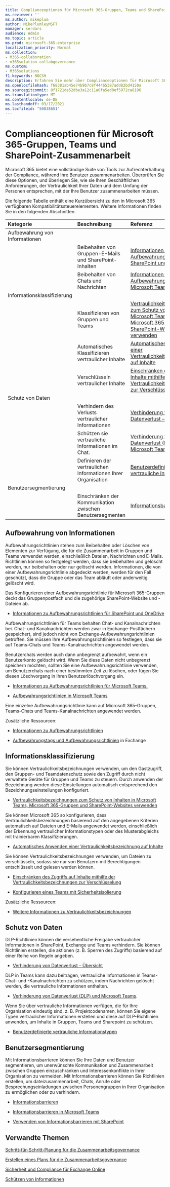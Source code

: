 ```yaml
---
title: Complianceoptionen für Microsoft 365-Gruppen, Teams und SharePoint-Zusammenarbeit
ms.reviewer: ''
ms.author: mikeplum
author: MikePlumleyMSFT
manager: serdars
audience: Admin
ms.topic: article
ms.prod: microsoft-365-enterprise
localization_priority: Normal
ms.collection:
- M365-collaboration
- m365solution-collabgovernance
ms.custom:
- M365solutions
f1.keywords: NOCSH
description: Erfahren Sie mehr über Complianceoptionen für Microsoft 365-Gruppen, Teams und SharePoint-Zusammenarbeit.
ms.openlocfilehash: f68381ab45e74b9b7c8f44465387add82bd4150a
ms.sourcegitcommit: 8f1721de52dbe3a12c11a0fa5ed0ef5972ca8196
ms.translationtype: MT
ms.contentlocale: de-DE
ms.lasthandoff: 03/17/2021
ms.locfileid: "50838651"
---
```

# <a name="compliance-options-for-microsoft-365-groups-teams-and-sharepoint-collaboration"></a>Complianceoptionen für Microsoft 365-Gruppen, Teams und SharePoint-Zusammenarbeit

Microsoft 365 bietet eine vollständige Suite von Tools zur Aufrechterhaltung der Compliance, während Ihre Benutzer zusammenarbeiten. Überprüfen Sie diese Optionen, und überlegen Sie, wie sie Ihren Geschäftlichen Anforderungen, der Vertraulichkeit Ihrer Daten und dem Umfang der Personen entsprechen, mit der Ihre Benutzer zusammenarbeiten müssen.

Die folgende Tabelle enthält eine Kurzübersicht zu den in Microsoft 365 verfügbaren Kompatibilitätssteuerelementen. Weitere Informationen finden Sie in den folgenden Abschnitten.

|Kategorie|Beschreibung|Referenz|
|:-------|:----------|:--------|
|Aufbewahrung von Informationen|||
||Beibehalten von Gruppen-E-Mails und SharePoint-Inhalten|[Informationen zu Aufbewahrungsrichtlinien für SharePoint und OneDrive](https://docs.microsoft.com/microsoft-365/compliance/retention-policies-sharepoint)|
||Beibehalten von Chats und Nachrichten|[Informationen zu Aufbewahrungsrichtlinien für Microsoft Teams.](https://docs.microsoft.com/microsoft-365/compliance/retention-policies-teams)|
|Informationsklassifizierung|||
||Klassifizieren von Gruppen und Teams|[Vertraulichkeitsbezeichnungen zum Schutz von Inhalten in Microsoft Teams, Microsoft 365-Gruppen und SharePoint-Websites verwenden](https://docs.microsoft.com/microsoft-365/compliance/sensitivity-labels-teams-groups-sites)|
||Automatisches Klassifizieren vertraulicher Inhalte|[Automatisches Anwenden einer Vertraulichkeitsbezeichnung auf Inhalte](https://docs.microsoft.com/microsoft-365/compliance/apply-sensitivity-label-automatically)|
||Verschlüsseln vertraulicher Inhalte|[Einschränken des Zugriffs auf Inhalte mithilfe der Vertraulichkeitsbezeichnungen zur Verschlüsselung](https://docs.microsoft.com/microsoft-365/compliance/encryption-sensitivity-labels)|
|Schutz von Daten|||
||Verhindern des Verlusts vertraulicher Informationen|[Verhinderung von Datenverlust – Übersicht](https://docs.microsoft.com/microsoft-365/compliance/data-loss-prevention-policies)|
||Schützen sie vertrauliche Informationen im Chat.|[Verhinderung von Datenverlust (DLP) und Microsoft Teams](https://docs.microsoft.com/microsoft-365/compliance/dlp-microsoft-teams).|
||Definieren der vertraulichen Informationen Ihrer Organisation|[Benutzerdefinierte vertrauliche Informationstypen](https://docs.microsoft.com/microsoft-365/compliance/custom-sensitive-info-types)|
|Benutzersegmentierung|||
||Einschränken der Kommunikation zwischen Benutzersegmenten|[Informationsbarrieren](https://docs.microsoft.com/microsoft-365/compliance/information-barriers)|

## <a name="information-retention"></a>Aufbewahrung von Informationen

Aufbewahrungsrichtlinien stehen zum Beibehalten oder Löschen von Elementen zur Verfügung, die für die Zusammenarbeit in Gruppen und Teams verwendet werden, einschließlich Dateien, Nachrichten und E-Mails. Richtlinien können so festgelegt werden, dass sie beibehalten und gelöscht werden, nur beibehalten oder nur gelöscht werden. Informationen, die von einer Aufbewahrungsrichtlinie abgedeckt werden, werden für den Fall geschützt, dass die Gruppe oder das Team abläuft oder anderweitig gelöscht wird.

Das Konfigurieren einer Aufbewahrungsrichtlinie für Microsoft 365-Gruppen deckt das Gruppenpostfach und die zugehörige SharePoint-Website und -Dateien ab.

- [Informationen zu Aufbewahrungsrichtlinien für SharePoint und OneDrive](https://docs.microsoft.com/microsoft-365/compliance/retention-policies-sharepoint)

Aufbewahrungsrichtlinien für Teams behalten Chat- und Kanalnachrichten bei. Chat- und Kanalnachrichten werden zwar in Exchange-Postfächern gespeichert, sind jedoch nicht von Exchange-Aufbewahrungsrichtlinien betroffen. Sie müssen Ihre Aufbewahrungsrichtlinien so festlegen, dass sie auf Teams-Chats und Teams-Kanalnachrichten angewendet werden. 

Benutzerchats werden auch dann unbegrenzt aufbewahrt, wenn ein Benutzerkonto gelöscht wird. Wenn Sie diese Daten nicht unbegrenzt speichern möchten, sollten Sie eine Aufbewahrungsrichtlinie verwenden, um Benutzerchats nach einer bestimmten Zeit zu löschen, oder fügen Sie diesen Löschvorgang in Ihren Benutzerlöschvorgang ein.

- [Informationen zu Aufbewahrungsrichtlinien für Microsoft Teams.](https://docs.microsoft.com/microsoft-365/compliance/retention-policies-teams)

- [Aufbewahrungsrichtlinien in Microsoft Teams](https://docs.microsoft.com/microsoftteams/retention-policies)

Eine einzelne Aufbewahrungsrichtlinie kann auf Microsoft 365-Gruppen, Teams-Chats und Teams-Kanalnachrichten angewendet werden. 

Zusätzliche Ressourcen:

- [Informationen zu Aufbewahrungsrichtlinien](https://docs.microsoft.com/microsoft-365/compliance/retention-policies)

- [Aufbewahrungstags und Aufbewahrungsrichtlinien](https://docs.microsoft.com/exchange/security-and-compliance/messaging-records-management/retention-tags-and-policies) in Exchange

## <a name="information-classification"></a>Informationsklassifizierung

Sie können Vertraulichkeitsbezeichnungen verwenden, um den Gastzugriff, den Gruppen- und Teamdatenschutz sowie den Zugriff durch nicht verwaltete Geräte für Gruppen und Teams zu steuern. Durch anwenden der Bezeichnung werden diese Einstellungen automatisch entsprechend den Bezeichnungseinstellungen konfiguriert.

- [Vertraulichkeitsbezeichnungen zum Schutz von Inhalten in Microsoft Teams, Microsoft 365-Gruppen und SharePoint-Websites verwenden](https://docs.microsoft.com/microsoft-365/compliance/sensitivity-labels-teams-groups-sites)

Sie können Microsoft 365 so konfigurieren, dass Vertraulichkeitsbezeichnungen basierend auf den angegebenen Kriterien automatisch auf Dateien und E-Mails angewendet werden, einschließlich der Erkennung vertraulicher Informationstypen oder des Musterabgleichs mit trainierbaren Klassifizierungen.

- [Automatisches Anwenden einer Vertraulichkeitsbezeichnung auf Inhalte](https://docs.microsoft.com/microsoft-365/compliance/apply-sensitivity-label-automatically)

Sie können Vertraulichkeitsbezeichnungen verwenden, um Dateien zu verschlüsseln, sodass sie nur von Benutzern mit Berechtigungen entschlüsselt und gelesen werden können.

- [Einschränken des Zugriffs auf Inhalte mithilfe der Vertraulichkeitsbezeichnungen zur Verschlüsselung](https://docs.microsoft.com/microsoft-365/compliance/encryption-sensitivity-labels)

- [Konfigurieren eines Teams mit Sicherheitsisolierung](https://docs.microsoft.com/microsoft-365/solutions/secure-teams-security-isolation)

Zusätzliche Ressourcen:

- [Weitere Informationen zu Vertraulichkeitsbezeichnungen](https://docs.microsoft.com/microsoft-365/compliance/sensitivity-labels)


## <a name="information-protection"></a>Schutz von Daten

DLP-Richtlinien können die versehentliche Freigabe vertraulicher Informationen in SharePoint, Exchange und Teams verhindern. Sie können Richtlinien erstellen, die aktionen (z. B. Sperren des Zugriffs) basierend auf einer Reihe von Regeln angeben.

- [Verhinderung von Datenverlust – Übersicht](https://docs.microsoft.com/microsoft-365/compliance/data-loss-prevention-policies)

DLP in Teams kann dazu beitragen, vertrauliche Informationen in Teams-Chat- und -Kanalnachrichten zu schützen, indem Nachrichten gelöscht werden, die vertrauliche Informationen enthalten.

- [Verhinderung von Datenverlust (DLP) und Microsoft Teams](https://docs.microsoft.com/microsoft-365/compliance/dlp-microsoft-teams).

Wenn Sie über vertrauliche Informationen verfügen, die für Ihre Organisation eindeutig sind, z. B. Projektcodenamen, können Sie eigene Typen vertraulicher Informationen erstellen und diese auf DLP-Richtlinien anwenden, um Inhalte in Gruppen, Teams und Sharepoint zu schützen.

- [Benutzerdefinierte vertrauliche Informationstypen](https://docs.microsoft.com/microsoft-365/compliance/custom-sensitive-info-types)

## <a name="user-segmentation"></a>Benutzersegmentierung

Mit Informationsbarrieren können Sie Ihre Daten und Benutzer segmentieren, um unerwünschte Kommunikation und Zusammenarbeit zwischen Gruppen einzuschränken und Interessenkonflikte in Ihrer Organisation zu vermeiden. Mit Informationsbarrieren können Sie Richtlinien erstellen, um dateizusammenarbeit, Chats, Anrufe oder Besprechungseinladungen zwischen Personengruppen in Ihrer Organisation zu ermöglichen oder zu verhindern.

- [Informationsbarrieren](https://docs.microsoft.com/microsoft-365/compliance/information-barriers)

- [Informationsbarrieren in Microsoft Teams](https://docs.microsoft.com/microsoftteams/information-barriers-in-teams)

- [Verwenden von Informationsbarrieren mit SharePoint](https://docs.microsoft.com/sharepoint/information-barriers)

## <a name="related-topics"></a>Verwandte Themen

[Schritt-für-Schritt-Planung für die Zusammenarbeitsgovernance](collaboration-governance-overview.md#collaboration-governance-planning-step-by-step)

[Erstellen eines Plans für die Zusammenarbeitsgovernance](collaboration-governance-first.md)

[Sicherheit und Compliance für Exchange Online](https://docs.microsoft.com/exchange/security-and-compliance/security-and-compliance)

[Schützen von Informationen](https://docs.microsoft.com/microsoft-365/compliance/protect-information)

